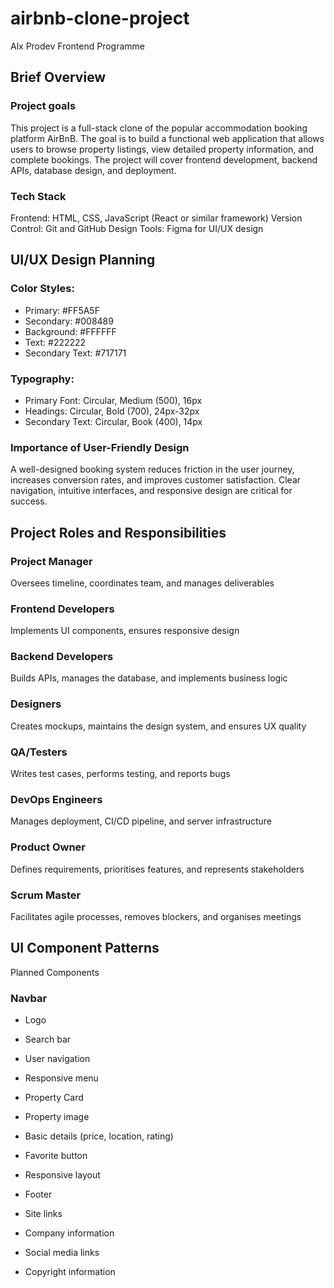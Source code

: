 # airbnb-clone-project
Alx Prodev Frontend Programme
## Brief Overview

### Project goals
This project is a full-stack clone of the popular accommodation booking platform AirBnB. The goal is to build a functional web application that allows users to browse property listings, view detailed property information, and complete bookings. The project will cover frontend development, backend APIs, database design, and deployment.

### Tech Stack
Frontend: HTML, CSS, JavaScript (React or similar framework)
Version Control: Git and GitHub
Design Tools: Figma for UI/UX design

## UI/UX Design Planning

### Color Styles:

* Primary: #FF5A5F
* Secondary: #008489
* Background: #FFFFFF
* Text: #222222
* Secondary Text: #717171

### Typography:

* Primary Font: Circular, Medium (500), 16px
* Headings: Circular, Bold (700), 24px-32px
* Secondary Text: Circular, Book (400), 14px

### Importance of User-Friendly Design
A well-designed booking system reduces friction in the user journey, increases conversion rates, and improves customer satisfaction. Clear navigation, intuitive interfaces, and responsive design are critical for success.


## Project Roles and Responsibilities

### Project Manager 
Oversees timeline, coordinates team, and manages deliverables

### Frontend Developers 
Implements UI components, ensures responsive design

### Backend Developers
Builds APIs, manages the database, and implements business logic

### Designers
Creates mockups, maintains the design system, and ensures UX quality

### QA/Testers 
Writes test cases, performs testing, and reports bugs

### DevOps Engineers
Manages deployment, CI/CD pipeline, and server infrastructure

### Product Owner
Defines requirements, prioritises features, and represents stakeholders

### Scrum Master
Facilitates agile processes, removes blockers, and organises meetings

## UI Component Patterns

Planned Components

### Navbar

* Logo
* Search bar
* User navigation
* Responsive menu
* Property Card

* Property image
* Basic details (price, location, rating)
* Favorite button
* Responsive layout
* Footer

* Site links
* Company information
* Social media links
* Copyright information

